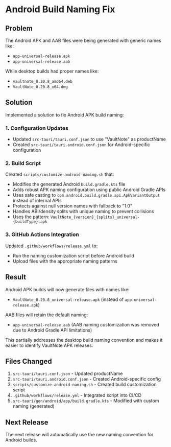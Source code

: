 # Android Build Naming Fix

## Problem

The Android APK and AAB files were being generated with generic names like:

- `app-universal-release.apk`
- `app-universal-release.aab`

While desktop builds had proper names like:

- `vaultnote_0.20.8_amd64.deb`
- `VaultNote_0.20.8_x64.dmg`

## Solution

Implemented a solution to fix Android APK build naming:

### 1. Configuration Updates

- Updated `src-tauri/tauri.conf.json` to use "VaultNote" as productName
- Created `src-tauri/tauri.android.conf.json` for Android-specific configuration

### 2. Build Script

Created `scripts/customize-android-naming.sh` that:

- Modifies the generated Android `build.gradle.kts` file
- Adds robust APK naming configuration using public Android Gradle APIs
- Uses safe casting to `com.android.build.gradle.api.ApkVariantOutput` instead of internal APIs
- Protects against null version names with fallback to "1.0"
- Handles ABI/density splits with unique naming to prevent collisions
- Uses the pattern: `VaultNote_{version}_{splits}_universal-{buildType}.apk`

### 3. GitHub Actions Integration

Updated `.github/workflows/release.yml` to:

- Run the naming customization script before Android build
- Upload files with the appropriate naming patterns

## Result

Android APK builds will now generate files with names like:

- `VaultNote_0.20.8_universal-release.apk` (instead of `app-universal-release.apk`)

AAB files will retain the default naming:

- `app-universal-release.aab` (AAB naming customization was removed due to Android Gradle API limitations)

This partially addresses the desktop build naming convention and makes it easier to identify VaultNote APK releases.

## Files Changed

1. `src-tauri/tauri.conf.json` - Updated productName
2. `src-tauri/tauri.android.conf.json` - Created Android-specific config
3. `scripts/customize-android-naming.sh` - Created build customization script
4. `.github/workflows/release.yml` - Integrated script into CI/CD
5. `src-tauri/gen/android/app/build.gradle.kts` - Modified with custom naming (generated)

## Next Release

The next release will automatically use the new naming convention for Android builds.
